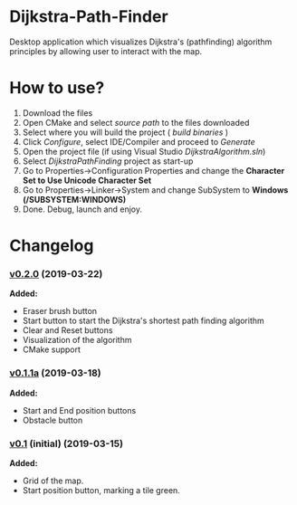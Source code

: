 # Dijkstra-Path-Finder
Desktop application which visualizes Dijkstra's (pathfinding) algorithm principles by allowing user to interact with the map.

# How to use?
1. Download the files
2. Open CMake and select *source path* to the files downloaded
3. Select where you will build the project ( *build binaries* )
4. Click *Configure*, select IDE/Compiler and proceed to *Generate*
5. Open the project file (if using Visual Studio *DijkstraAlgorithm.sln*)
6. Select *DijkstraPathFinding* project as start-up
7. Go to Properties->Configuration Properties and change the **Character Set to Use Unicode Character Set**
8. Go to Properties->Linker->System and change SubSystem to **Windows (/SUBSYSTEM:WINDOWS)**
9. Done. Debug, launch and enjoy.

# Changelog
### [v0.2.0](https://github.com/abelzis/Dijkstra-Path-Finder/releases/tag/v0.2.0) (2019-03-22)
  **Added:**
  - Eraser brush button
  - Start button to start the Dijkstra's shortest path finding algorithm
  - Clear and Reset buttons
  - Visualization of the algorithm
  - CMake support
### [v0.1.1a](https://github.com/abelzis/Dijkstra-Path-Finder/releases/tag/v0.1.1a) (2019-03-18)
  **Added:**
  - Start and End position buttons
  - Obstacle button
### [v0.1](https://github.com/abelzis/Dijkstra-Path-Finder/releases/tag/v0.1) (initial) (2019-03-15)
  **Added:**
  - Grid of the map.
  - Start position button, marking a tile green.
